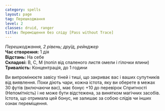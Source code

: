 ```yaml
---
category: spells
layout: page
tag: Перешкоджання
level: 2
classes: druid, ranger
title: Переміщення без сліду [Pass without Trace]
---
```


_Перешкоджання, 2 рівень; друїд, рейнджер_  
**Час створення:** 1 дія    
**Відстань:** На себе    
**Складові:** В, С, М (попіл від спаленого листя омели і гілочки ялини)     
**Тривалість:** Концентрація, до 1 години   

Ви випромінюєте завісу тіней і тиші, що закриває вас і ваших супутників від виявлення. Поки діють чари, кожна істота, яку ви оберете в межах 30 футів (включаючи вас), має бонус +10 до перевірок Спритності (Непомітність) і не може бути відстежена, за винятком магічних засобів. Істота, що отримала цей бонус, не залишає за собою слідів чи інших ознак переміщення.
